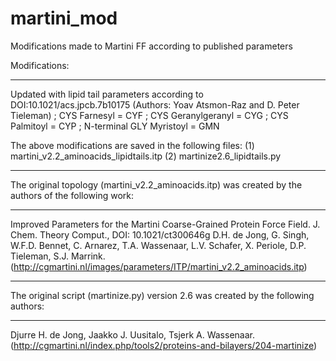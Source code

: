 # martini_mod
Modifications made to Martini FF according to published parameters


Modifications:
______________

Updated with lipid tail parameters according to DOI:10.1021/acs.jpcb.7b10175 (Authors: Yoav Atsmon-Raz and D. Peter Tieleman)
; CYS Farnesyl             = CYF
; CYS Geranylgeranyl       = CYG
; CYS Palmitoyl            = CYP
; N-terminal GLY Myristoyl = GMN

The above modifications are saved in the following files:
(1) martini_v2.2_aminoacids_lipidtails.itp
(2) martinize2.6_lipidtails.py


-----------------------------------------------------------------------------------------------------
The original topology (martini_v2.2_aminoacids.itp) was created by the authors of the following work:
_____________________________________________________________________________________________________

Improved Parameters for the Martini Coarse-Grained Protein Force Field. J. Chem. Theory Comput., DOI: 10.1021/ct300646g
D.H. de Jong, G. Singh, W.F.D. Bennet, C. Arnarez, T.A. Wassenaar, L.V. Schafer, X. Periole, D.P. Tieleman, S.J. Marrink.
(http://cgmartini.nl/images/parameters/ITP/martini_v2.2_aminoacids.itp)


------------------------------------------------------------------------------------
The original script (martinize.py) version 2.6 was created by the following authors:
____________________________________________________________________________________

Djurre H. de Jong, Jaakko J. Uusitalo, Tsjerk A. Wassenaar.
(http://cgmartini.nl/index.php/tools2/proteins-and-bilayers/204-martinize)

